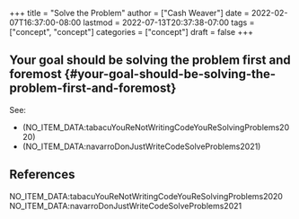+++
title = "Solve the Problem"
author = ["Cash Weaver"]
date = 2022-02-07T16:37:00-08:00
lastmod = 2022-07-13T20:37:38-07:00
tags = ["concept", "concept"]
categories = ["concept"]
draft = false
+++

## Your goal should be solving the problem first and foremost {#your-goal-should-be-solving-the-problem-first-and-foremost}

See:

-   (NO_ITEM_DATA:tabacuYouReNotWritingCodeYouReSolvingProblems2020)
-   (NO_ITEM_DATA:navarroDonJustWriteCodeSolveProblems2021)

## References

<style>.csl-entry{text-indent: -1.5em; margin-left: 1.5em;}</style><div class="csl-bib-body">
  <div class="csl-entry">NO_ITEM_DATA:tabacuYouReNotWritingCodeYouReSolvingProblems2020</div>
  <div class="csl-entry">NO_ITEM_DATA:navarroDonJustWriteCodeSolveProblems2021</div>
</div>
